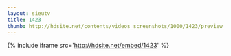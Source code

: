 ```yaml
---
layout: sieutv
title: 1423
thumb: http://hdsite.net/contents/videos_screenshots/1000/1423/preview_360p.mp4.jpg
---
```

{% include iframe src='http://hdsite.net/embed/1423' %}
 
